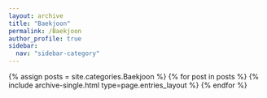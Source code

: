 ```yaml
---
layout: archive
title: "Baekjoon"
permalink: /Baekjoon
author_profile: true
sidebar:
  nav: "sidebar-category"
---
```


{% assign posts = site.categories.Baekjoon %}
{% for post in posts %} {% include archive-single.html type=page.entries_layout %} {% endfor %}
